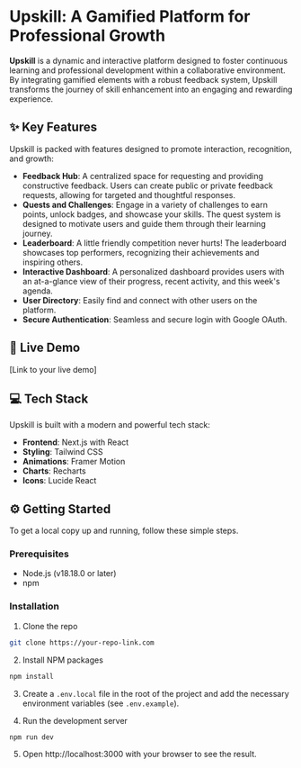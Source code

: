 # Upskill: A Gamified Platform for Professional Growth

**Upskill** is a dynamic and interactive platform designed to foster continuous learning and professional development within a collaborative environment. By integrating gamified elements with a robust feedback system, Upskill transforms the journey of skill enhancement into an engaging and rewarding experience.

## ✨ Key Features

Upskill is packed with features designed to promote interaction, recognition, and growth:

* **Feedback Hub**: A centralized space for requesting and providing constructive feedback. Users can create public or private feedback requests, allowing for targeted and thoughtful responses.
* **Quests and Challenges**: Engage in a variety of challenges to earn points, unlock badges, and showcase your skills. The quest system is designed to motivate users and guide them through their learning journey.
* **Leaderboard**: A little friendly competition never hurts! The leaderboard showcases top performers, recognizing their achievements and inspiring others.
* **Interactive Dashboard**: A personalized dashboard provides users with an at-a-glance view of their progress, recent activity, and this week's agenda.
* **User Directory**: Easily find and connect with other users on the platform.
* **Secure Authentication**: Seamless and secure login with Google OAuth.

## 🚀 Live Demo

[Link to your live demo]

## 💻 Tech Stack

Upskill is built with a modern and powerful tech stack:

* **Frontend**: Next.js with React
* **Styling**: Tailwind CSS
* **Animations**: Framer Motion
* **Charts**: Recharts
* **Icons**: Lucide React

## ⚙️ Getting Started

To get a local copy up and running, follow these simple steps.

### Prerequisites

* Node.js (v18.18.0 or later)
* npm

### Installation

1. Clone the repo

```bash
git clone https://your-repo-link.com
```

2. Install NPM packages

```bash
npm install
```

3. Create a `.env.local` file in the root of the project and add the necessary environment variables (see `.env.example`).

4. Run the development server

```bash
npm run dev
```

5. Open http://localhost:3000 with your browser to see the result.

